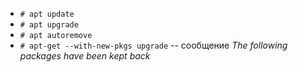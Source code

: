 + `# apt update`
+ `# apt upgrade`
+ `# apt autoremove`
+ `# apt-get --with-new-pkgs upgrade` -- сообщение *The following packages have been kept back*
